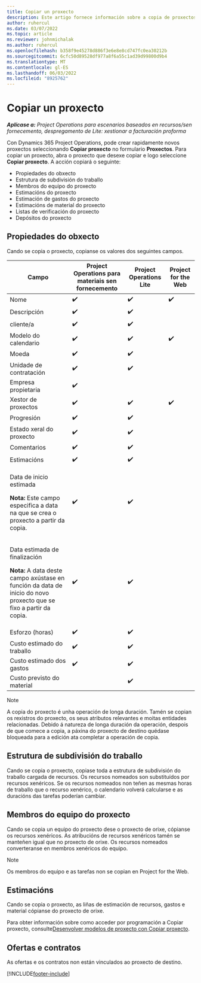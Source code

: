 ```yaml
---
title: Copiar un proxecto
description: Este artigo fornece información sobre a copia de proxectos en Dynamics 365 Project Operations.
author: ruhercul
ms.date: 03/07/2022
ms.topic: article
ms.reviewer: johnmichalak
ms.author: ruhercul
ms.openlocfilehash: b358f9e45278d886f3e6e8e8cd747fc0ea30212b
ms.sourcegitcommit: 6cfc50d89528df977a8f6a55c1ad39d99800d9b4
ms.translationtype: MT
ms.contentlocale: gl-ES
ms.lasthandoff: 06/03/2022
ms.locfileid: "8925762"
---
```

# <a name="copy-a-project"></a>Copiar un proxecto

_**Aplícase a:** Project Operations para escenarios baseados en recursos/sen fornecemento, despregamento de Lite: xestionar a facturación proforma_

Con Dynamics 365 Project Operations, pode crear rapidamente novos proxectos seleccionando **Copiar proxecto** no formulario **Proxectos**. Para copiar un proxecto, abra o proxecto que desexe copiar e logo seleccione **Copiar proxecto**. A acción copiará o seguinte:

- Propiedades do obxecto 
- Estrutura de subdivisión do traballo
- Membros do equipo do proxecto
- Estimacións do proxecto
- Estimación de gastos do proxecto
- Estimacións de material do proxecto
- Listas de verificación do proxecto
- Depósitos do proxecto

## <a name="project-properties"></a>Propiedades do obxecto

Cando se copia o proxecto, copianse os valores dos seguintes campos.

| Campo | Project Operations para materiais sen fornecemento | Project Operations Lite | Project for the Web |
|-------|------------------------------------------|-------------------------|---------------------|
| Nome | :heavy_check_mark: | :heavy_check_mark: | :heavy_check_mark: |
| Descripción | :heavy_check_mark: | :heavy_check_mark: | |
| cliente/a | :heavy_check_mark: | :heavy_check_mark: | |
| Modelo do calendario | :heavy_check_mark: | :heavy_check_mark: | :heavy_check_mark: |
| Moeda | :heavy_check_mark: | :heavy_check_mark: | |
| Unidade de contratación | :heavy_check_mark: | :heavy_check_mark: | |
| Empresa propietaria | :heavy_check_mark: | | |
| Xestor de proxectos | :heavy_check_mark: | :heavy_check_mark: | :heavy_check_mark: |
| Progresión | :heavy_check_mark: | :heavy_check_mark: | |
| Estado xeral do proxecto | :heavy_check_mark: | :heavy_check_mark: | |
| Comentarios | :heavy_check_mark: | :heavy_check_mark: | |
| Estimacións | :heavy_check_mark: | :heavy_check_mark: | |
| <p>Data de inicio estimada</p><p><strong>Nota:</strong> Este campo especifica a data na que se crea o proxecto a partir da copia. | :heavy_check_mark: | :heavy_check_mark: | |
| <p>Data estimada de finalización</p><p><strong>Nota:</strong> A data deste campo axústase en función da data de inicio do novo proxecto que se fixo a partir da copia.</p> | :heavy_check_mark: | :heavy_check_mark: | |
| Esforzo (horas) | :heavy_check_mark: | :heavy_check_mark: | |
| Custo estimado do traballo | :heavy_check_mark: | :heavy_check_mark: | |
| Custo estimado dos gastos | :heavy_check_mark: | :heavy_check_mark: | |
| Custo previsto do material | | :heavy_check_mark: | |

> [!NOTE]
> A copia do proxecto é unha operación de longa duración. Tamén se copian os rexistros do proxecto, os seus atributos relevantes e moitas entidades relacionadas. Debido á natureza de longa duración da operación, despois de que comece a copia, a páxina do proxecto de destino quédase bloqueada para a edición ata completar a operación de copia.

## <a name="work-breakdown-structure"></a>Estrutura de subdivisión do traballo

Cando se copia o proxecto, copiase toda a estrutura de subdivisión do traballo cargada de recursos. Os recursos nomeados son substituídos por recursos xenéricos. Se os recursos nomeados non teñen as mesmas horas de traballo que o recurso xenérico, o calendario volverá calcularse e as duracións das tarefas poderían cambiar.

## <a name="project-team-members"></a>Membros do equipo do proxecto

Cando se copia un equipo do proxecto dese o proxecto de orixe, cópianse os recursos xenéricos. As atribucións de recursos xenéricos tamén se manteñen igual que no proxecto de orixe. Os recursos nomeados converteranse en membros xenéricos do equipo.

> [!NOTE]
> Os membros do equipo e as tarefas non se copian en Project for the Web.

## <a name="estimates"></a>Estimacións

Cando se copia o proxecto, as liñas de estimación de recursos, gastos e material cópianse do proxecto de orixe. 

Para obter información sobre como acceder por programación a Copiar proxecto, consulte[Desenvolver modelos de proxecto con Copiar proxecto](dev-copy-project.md).

## <a name="quotes-and-contracts"></a>Ofertas e contratos

As ofertas e os contratos non están vinculados ao proxecto de destino.

[!INCLUDE[footer-include](../includes/footer-banner.md)]
